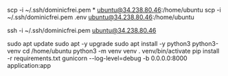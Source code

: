 scp -i ~/.ssh/dominicfrei.pem * ubuntu@34.238.80.46:/home/ubuntu
scp -i ~/.ssh/dominicfrei.pem .env ubuntu@34.238.80.46:/home/ubuntu

ssh -i ~/.ssh/dominicfrei.pem ubuntu@34.238.80.46

sudo apt update
sudo apt -y upgrade
sudo apt install -y python3 python3-venv
cd /home/ubuntu
python3 -m venv venv
. venv/bin/activate
pip install -r requirements.txt
gunicorn --log-level=debug -b 0.0.0.0:8000 application:app
